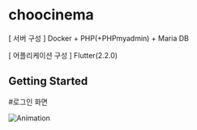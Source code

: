 # choocinema

[ 서버 구성 ]
Docker + PHP(+PHPmyadmin) + Maria DB

[ 어플리케이션 구성 ]
Flutter(2.2.0) 

## Getting Started

#로그인 화면

![Animation](https://user-images.githubusercontent.com/87767242/143852489-c29b53ff-41d1-4b11-8f28-51c0152e7420.gif)

